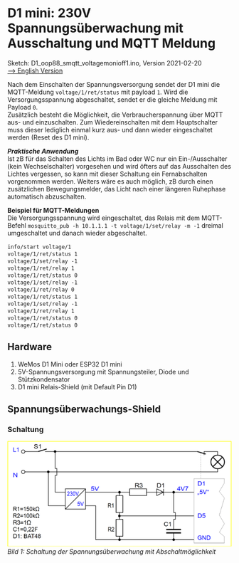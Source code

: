# D1 mini: 230V Spannungs&uuml;berwachung mit Ausschaltung und MQTT Meldung
Sketch: D1_oop88_smqtt_voltagemonioff1.ino, Version 2021-02-20   
[--> English Version](./README.md "English Version")   

Nach dem Einschalten der Spannungsversorgung sendet der D1 mini die MQTT-Meldung `voltage/1/ret/status` mit payload `1`. Wird die Versorgungsspannung abgeschaltet, sendet er die gleiche Meldung mit Payload `0`.   
Zus&auml;tzlich besteht die M&ouml;glichkeit, die Verbraucherspannung &uuml;ber MQTT aus- und einzuschalten. Zum Wiedereinschalten mit dem Hauptschalter muss dieser lediglich einmal kurz aus- und dann wieder eingeschaltet werden (Reset des D1 mini).

__*Praktische Anwendung*__   
Ist zB f&uuml;r das Schalten des Lichts im Bad oder WC nur ein Ein-/Ausschalter (kein Wechselschalter) vorgesehen und wird &ouml;fters auf das Ausschalten des Lichtes vergessen, so kann mit dieser Schaltung ein Fernabschalten vorgenommen werden. Weiters w&auml;re es auch m&ouml;glich, zB durch einen zus&auml;tzlichen Bewegungsmelder, das Licht nach einer l&auml;ngeren Ruhephase automatisch abzuschalten.   

**Beispiel f&uuml;r MQTT-Meldungen**   
Die Versorgungsspannung wird eingeschaltet, das Relais mit dem MQTT-Befehl `mosquitto_pub -h 10.1.1.1 -t voltage/1/set/relay -m -1` dreimal umgeschaltet und danach wieder abgeschaltet.   
```
info/start voltage/1
voltage/1/ret/status 1
voltage/1/set/relay -1
voltage/1/ret/relay 1
voltage/1/ret/status 0
voltage/1/set/relay -1
voltage/1/ret/relay 0
voltage/1/ret/status 1
voltage/1/set/relay -1
voltage/1/ret/relay 1
voltage/1/ret/status 0
voltage/1/ret/status 0
```

## Hardware
1. WeMos D1 Mini oder ESP32 D1 mini   
2. 5V-Spannungsversorgung mit Spannungsteiler, Diode und St&uuml;tzkondensator   
3. D1 mini Relais-Shield (mit Default Pin D1)

## Spannungs&uuml;berwachungs-Shield
### Schaltung
![Spannungs&uuml;berwachung-Schaltung](./images/D1_voltagemonioff1_circuit.png "Spannungs&uuml;berwachung-Schaltung")   
_Bild 1: Schaltung der Spannungs&uuml;berwachung mit Abschaltm&ouml;glichkeit_   

